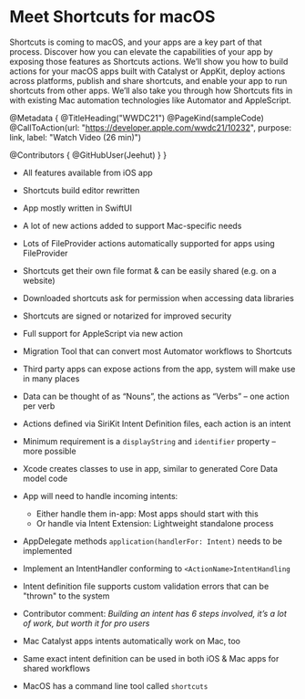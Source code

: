 # Meet Shortcuts for macOS

Shortcuts is coming to macOS, and your apps are a key part of that process. Discover how you can elevate the capabilities of your app by exposing those features as Shortcuts actions. We’ll show you how to build actions for your macOS apps built with Catalyst or AppKit, deploy actions across platforms, publish and share shortcuts, and enable your app to run shortcuts from other apps. We’ll also take you through how Shortcuts fits in with existing Mac automation technologies like Automator and AppleScript.

@Metadata {
   @TitleHeading("WWDC21")
   @PageKind(sampleCode)
   @CallToAction(url: "https://developer.apple.com/wwdc21/10232", purpose: link, label: "Watch Video (26 min)")

   @Contributors {
      @GitHubUser(Jeehut)
   }
}



- All features available from iOS app
- Shortcuts build editor rewritten
- App mostly written in SwiftUI
- A lot of new actions added to support Mac-specific needs
- Lots of FileProvider actions automatically supported for apps using FileProvider
- Shortcuts get their own file format & can be easily shared (e.g. on a website)
- Downloaded shortcuts ask for permission when accessing data libraries
- Shortcuts are signed or notarized for improved security
- Full support for AppleScript via new action
- Migration Tool that can convert most Automator workflows to Shortcuts
- Third party apps can expose actions from the app, system will make use in many places
- Data can be thought of as “Nouns”, the actions as “Verbs” – one action per verb
- Actions defined via SiriKit Intent Definition files, each action is an intent
- Minimum requirement is a `displayString` and `identifier` property – more possible
- Xcode creates classes to use in app, similar to generated Core Data model code
- App will need to handle incoming intents:
    - Either handle them in-app: Most apps should start with this
    - Or handle via Intent Extension: Lightweight standalone process

- AppDelegate methods `application(handlerFor: Intent)` needs to be implemented
- Implement an IntentHandler conforming to `<ActionName>IntentHandling`
- Intent definition file supports custom validation errors that can be "thrown" to the system
- Contributor comment: *Building an intent has 6 steps involved, it’s a lot of work, but worth it for pro users*
- Mac Catalyst apps intents automatically work on Mac, too
- Same exact intent definition can be used in both iOS & Mac apps for shared workflows
- MacOS has a command line tool called `shortcuts`
